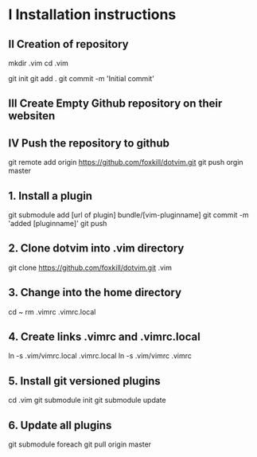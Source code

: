 # I Installation instructions

## II Creation of repository

mkdir .vim
cd .vim

git init
git add .
git commit -m 'Initial commit'

## III Create Empty Github repository on their websiten

## IV Push the repository to github

git remote add origin https://github.com/foxkill/dotvim.git
git push orgin master

## 1. Install a plugin

git submodule add [url of plugin] bundle/[vim-pluginname]
git commit -m 'added [pluginname]'
git push


## 2. Clone dotvim into .vim directory
git clone https://github.com/foxkill/dotvim.git .vim

## 3. Change into the home directory
cd ~
rm .vimrc .vimrc.local

## 4. Create links .vimrc and .vimrc.local

ln -s .vim/vimrc.local .vimrc.local 
ln -s .vim/vimrc .vimrc 

## 5. Install git versioned plugins

cd .vim
git submodule init
git submodule update

## 6. Update all plugins

git submodule foreach git pull origin master
